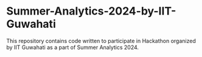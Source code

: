 # Summer-Analytics-2024-by-IIT-Guwahati
This repository contains code written to participate in Hackathon organized by IIT Guwahati as a part of Summer Analytics 2024. 
